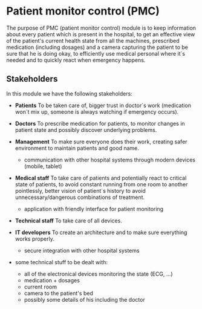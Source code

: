 # Patient monitor control (PMC)

The purpose of PMC (patient monitor control) module is to keep information about every patient which is present in the hospital, to get an effective view of the patient's current health state from all the machines, prescribed medication (including dosages) and a camera capturing the patient to be sure that he is doing okay, to efficiently use medical personal where it´s needed and to quickly react when emergency happens.

## Stakeholders
In this module we have the following stakeholders:
  - **Patients**
To be taken care of, bigger trust in doctor´s work (medication won´t mix up, someone is always watching if emergency occurs).
  - **Doctors** 
To prescribe medication for patients, to monitor changes in patient state and possibly discover underlying problems.
  - **Management**
To make sure everyone does their work, creating safer environment to maintain patients and good name.
	 - communication with other hospital systems through modern devices (mobile, tablet)
  - **Medical staff**
To take care of patients and potentially react to critical state of patients, to avoid constant running from one room to another pointlessly, better vision of patient´s history to avoid unnecessary/dangerous combinations of treatment.
	 - application with friendly interface for patient monitoring
  - **Technical staff**
To take care of all devices.
  - **IT developers**
To create an architecture and to make sure everything works properly.
	- secure integration with other hospital systems

- some technical stuff to be dealt with:
  - all of the electronical devices monitoring the state (ECG, ...)
  - medication + dosages
  - current room
  - camera to the patient's bed
  - possibly some details of his including the doctor
